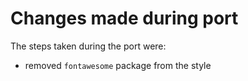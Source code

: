 # Changes made during port

The steps taken during the port were:

- removed `fontawesome` package from the style

